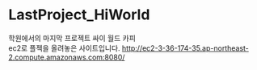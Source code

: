 # LastProject_HiWorld
학원에서의 마지막 프로젝트 싸이 월드 카피 <br>
ec2로 플젝을 올려놓은 사이트입니다. http://ec2-3-36-174-35.ap-northeast-2.compute.amazonaws.com:8080/ <br>



